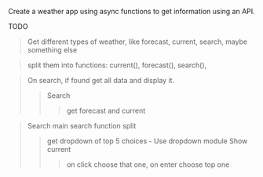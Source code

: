 Create a weather app using async functions to get information using an API.

TODO

> Get different types of weather, like forecast, current, search, maybe something else

> split them into functions: current(), forecast(), search(),



> On search, if found get all data and display it.
>> Search
>>> get forecast and current


>Search
> main search function split 
>> get dropdown of top 5 choices - Use dropdown module
>> Show current
>>> on click choose that one, on enter choose top one